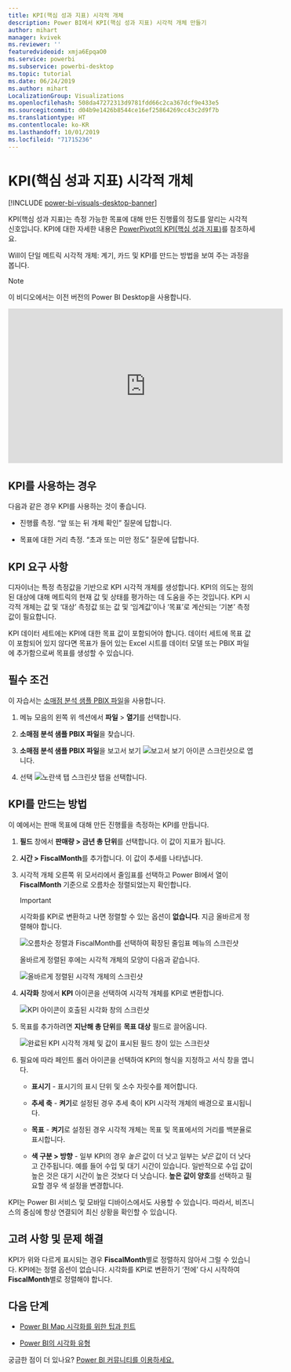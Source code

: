 ```yaml
---
title: KPI(핵심 성과 지표) 시각적 개체
description: Power BI에서 KPI(핵심 성과 지표) 시각적 개체 만들기
author: mihart
manager: kvivek
ms.reviewer: ''
featuredvideoid: xmja6EpqaO0
ms.service: powerbi
ms.subservice: powerbi-desktop
ms.topic: tutorial
ms.date: 06/24/2019
ms.author: mihart
LocalizationGroup: Visualizations
ms.openlocfilehash: 508da47272313d9781fdd66c2ca367dcf9e433e5
ms.sourcegitcommit: d04b9e1426b8544ce16ef25864269cc43c2d9f7b
ms.translationtype: HT
ms.contentlocale: ko-KR
ms.lasthandoff: 10/01/2019
ms.locfileid: "71715236"
---
```

# <a name="key-performance-indicator-kpi-visuals"></a>KPI(핵심 성과 지표) 시각적 개체

[!INCLUDE [power-bi-visuals-desktop-banner](../includes/power-bi-visuals-desktop-banner.md)]

KPI(핵심 성과 지표)는 측정 가능한 목표에 대해 만든 진행률의 정도를 알리는 시각적 신호입니다. KPI에 대한 자세한 내용은 [PowerPivot의 KPI(핵심 성과 지표)](/previous-versions/sql/sql-server-2012/hh272050(v=sql.110))를 참조하세요.

Will이 단일 메트릭 시각적 개체: 계기, 카드 및 KPI를 만드는 방법을 보여 주는 과정을 봅니다.
   > [!NOTE]
   > 이 비디오에서는 이전 버전의 Power BI Desktop을 사용합니다.
   > 
   > 
<iframe width="560" height="315" src="https://www.youtube.com/embed/xmja6EpqaO0?list=PL1N57mwBHtN0JFoKSR0n-tBkUJHeMP2cP" frameborder="0" allowfullscreen></iframe>

## <a name="when-to-use-a-kpi"></a>KPI를 사용하는 경우

다음과 같은 경우 KPI를 사용하는 것이 좋습니다.

* 진행률 측정. “앞 또는 뒤 개체 확인” 질문에 답합니다.

* 목표에 대한 거리 측정. “초과 또는 미만 정도” 질문에 답합니다.

## <a name="kpi-requirements"></a>KPI 요구 사항

디자이너는 특정 측정값을 기반으로 KPI 시각적 개체를 생성합니다. KPI의 의도는 정의된 대상에 대해 메트릭의 현재 값 및 상태를 평가하는 데 도움을 주는 것입니다. KPI 시각적 개체는 값 및 ‘대상’ 측정값 또는 값 및 ‘임계값’이나 ‘목표’로 계산되는 ‘기본’ 측정값이 필요합니다.    

KPI 데이터 세트에는 KPI에 대한 목표 값이 포함되어야 합니다. 데이터 세트에 목표 값이 포함되어 있지 않다면 목표가 들어 있는 Excel 시트를 데이터 모델 또는 PBIX 파일에 추가함으로써 목표를 생성할 수 있습니다.

## <a name="prerequisites"></a>필수 조건

이 자습서는 [소매점 분석 샘플 PBIX 파일](http://download.microsoft.com/download/9/6/D/96DDC2FF-2568-491D-AAFA-AFDD6F763AE3/Retail%20Analysis%20Sample%20PBIX.pbix)을 사용합니다.

1. 메뉴 모음의 왼쪽 위 섹션에서 **파일** > **열기**를 선택합니다.
   
2. **소매점 분석 샘플 PBIX 파일**을 찾습니다.

1. **소매점 분석 샘플 PBIX 파일**을 보고서 보기 ![보고서 보기 아이콘 스크린샷](media/power-bi-visualization-kpi/power-bi-report-view.png)으로 엽니다.

1. 선택 ![노란색 탭 스크린샷](media/power-bi-visualization-kpi/power-bi-yellow-tab.png) 탭을 선택합니다.

## <a name="how-to-create-a-kpi"></a>KPI를 만드는 방법

이 예에서는 판매 목표에 대해 만든 진행률을 측정하는 KPI를 만듭니다.

1. **필드** 창에서 **판매량 > 금년 총 단위**를 선택합니다.  이 값이 지표가 됩니다.

1. **시간 > FiscalMonth**를 추가합니다.  이 값이 추세를 나타냅니다.

1. 시각적 개체 오른쪽 위 모서리에서 줄임표를 선택하고 Power BI에서 열이 **FiscalMonth** 기준으로 오름차순 정렬되었는지 확인합니다.

    > [!IMPORTANT]
    > 시각화를 KPI로 변환하고 나면 정렬할 수 있는 옵션이 **없습니다**. 지금 올바르게 정렬해야 합니다.

    ![오름차순 정렬과 FiscalMonth를 선택하여 확장된 줄임표 메뉴의 스크린샷](media/power-bi-visualization-kpi/power-bi-ascending-by-fiscal-month.png)

    올바르게 정렬된 후에는 시각적 개체의 모양이 다음과 같습니다.

    ![올바르게 정렬된 시각적 개체의 스크린샷](media/power-bi-visualization-kpi/power-bi-chart.png)

1. **시각화** 창에서 **KPI** 아이콘을 선택하여 시각적 개체를 KPI로 변환합니다.

    ![KPI 아이콘이 호출된 시각화 창의 스크린샷](media/power-bi-visualization-kpi/power-bi-kpi-template.png)

1. 목표를 추가하려면 **지난해 총 단위**를 **목표 대상** 필드로 끌어옵니다.

    ![완료된 KPI 시각적 개체 및 값이 표시된 필드 창이 있는 스크린샷](media/power-bi-visualization-kpi/power-bi-kpi-done.png)

1. 필요에 따라 페인트 롤러 아이콘을 선택하여 KPI의 형식을 지정하고 서식 창을 엽니다.

    * **표시기** - 표시기의 표시 단위 및 소수 자릿수를 제어합니다.

    * **추세 축** - **켜기**로 설정된 경우 추세 축이 KPI 시각적 개체의 배경으로 표시됩니다.  

    * **목표** - **켜기**로 설정된 경우 시각적 개체는 목표 및 목표에서의 거리를 백분율로 표시합니다.

    * **색 구분 > 방향** - 일부 KPI의 경우 *높은* 값이 더 낫고 일부는 *낮은* 값이 더 낫다고 간주됩니다. 예를 들어 수입 및 대기 시간이 있습니다. 일반적으로 수입 값이 높은 것은 대기 시간이 높은 것보다 더 낫습니다. **높은 값이 양호**를 선택하고 필요할 경우 색 설정을 변경합니다.

KPI는 Power BI 서비스 및 모바일 디바이스에서도 사용할 수 있습니다. 따라서, 비즈니스의 중심에 항상 연결되어 최신 상황을 확인할 수 있습니다.

## <a name="considerations-and-troubleshooting"></a>고려 사항 및 문제 해결

KPI가 위와 다르게 표시되는 경우 **FiscalMonth**별로 정렬하지 않아서 그럴 수 있습니다. KPI에는 정렬 옵션이 없습니다. 시각화를 KPI로 변환하기 ‘전에’ 다시 시작하여 **FiscalMonth**별로 정렬해야 합니다. 

## <a name="next-steps"></a>다음 단계

* [Power BI Map 시각화를 위한 팁과 힌트](power-bi-map-tips-and-tricks.md)

* [Power BI의 시각화 유형](power-bi-visualization-types-for-reports-and-q-and-a.md)

궁금한 점이 더 있나요? [Power BI 커뮤니티를 이용하세요.](http://community.powerbi.com/)
